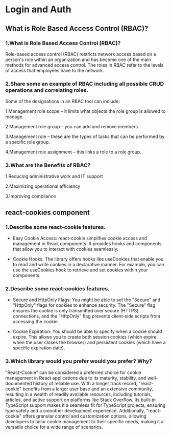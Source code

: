 # Login and Auth


## What is Role Based Access Control (RBAC)?

### 1.What is Role Based Access Control (RBAC)?
Role-based access control (RBAC) restricts network access based on a person's role within an organization and has become one of the main methods for advanced access control. The roles in RBAC refer to the levels of access that employees have to the network.

### 2.Share some an example of RBAC including all possible CRUD operations and correlating roles.
Some of the designations in an RBAC tool can include:

1.Management role scope – it limits what objects the role group is allowed to manage.

2.Management role group – you can add and remove members.

3.Management role – these are the types of tasks that can be performed by a specific role group.

4.Management role assignment – this links a role to a role group.

### 3.What are the Benefits of RBAC?
1.Reducing administrative work and IT support

2.Maximizing operational efficiency

3.Improving compliance

## react-cookies component
### 1.Describe some react-cookie features.
- Easy Cookie Access: react-cookie simplifies cookie access and management in React components. It provides hooks and components that allow you to interact with cookies seamlessly.

- Cookie Hooks: The library offers hooks like useCookies that enable you to read and write cookies in a declarative manner. For example, you can use the useCookies hook to retrieve and set cookies within your components.

### 2.Describe some react-cookies features.
- Secure and HttpOnly Flags: You might be able to set the "Secure" and "HttpOnly" flags for cookies to enhance security. The "Secure" flag ensures the cookie is only transmitted over secure (HTTPS) connections, and the "HttpOnly" flag prevents client-side scripts from accessing the cookie.

- Cookie Expiration: You should be able to specify when a cookie should expire. This allows you to create both session cookies (which expire when the user closes the browser) and persistent cookies (which have a specific expiration date).

### 3.Which library would you prefer would you prefer? Why?
"React-Cookie" can be considered a preferred choice for cookie management in React applications due to its maturity, stability, and well-documented history of reliable use. With a longer track record, "react-cookie" benefits from a larger user base and an extensive community, resulting in a wealth of readily available resources, including tutorials, articles, and active support on platforms like Stack Overflow. Its built-in TypeScript support makes it a seamless fit for TypeScript projects, ensuring type safety and a smoother development experience. Additionally, "react-cookie" offers granular control and customization options, allowing developers to tailor cookie management to their specific needs, making it a versatile choice for a wide range of scenarios.

